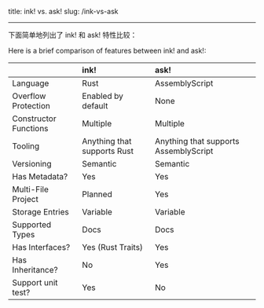 title: ink! vs. ask!
slug: /ink-vs-ask

---

下面简单地列出了 ink! 和 ask! 特性比较：

Here is a brief comparison of features between ink! and ask!:

|                       | ink!                        | ask!                                  |
| :-------------------- | :-------------------------- | :------------------------------------ |
| Language              | Rust                        | AssemblyScript                        |
| Overflow Protection   | Enabled by default          | None                                  |
| Constructor Functions | Multiple                    | Multiple                              |
| Tooling               | Anything that supports Rust | Anything that supports AssemblyScript |
| Versioning            | Semantic                    | Semantic                              |
| Has Metadata?         | Yes                         | Yes                                   |
| Multi-File Project    | Planned                     | Yes                                   |
| Storage Entries       | Variable                    | Variable                              |
| Supported Types       | Docs                        | Docs                                  |
| Has Interfaces?       | Yes (Rust Traits)           | Yes                                   |
| Has Inheritance?      | No                          | Yes                                   |
| Support unit test?    | Yes                         | No                                    |

